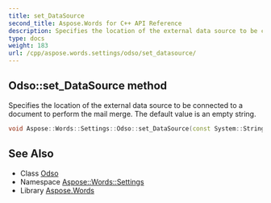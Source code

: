 ```yaml
---
title: set_DataSource
second_title: Aspose.Words for C++ API Reference
description: Specifies the location of the external data source to be connected to a document to perform the mail merge. The default value is an empty string.
type: docs
weight: 183
url: /cpp/aspose.words.settings/odso/set_datasource/
---
```

## Odso::set_DataSource method


Specifies the location of the external data source to be connected to a document to perform the mail merge. The default value is an empty string.

```cpp
void Aspose::Words::Settings::Odso::set_DataSource(const System::String &value)
```

## See Also

* Class [Odso](../)
* Namespace [Aspose::Words::Settings](../../)
* Library [Aspose.Words](../../../)
